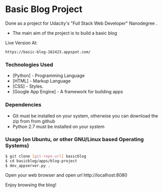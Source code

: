 # Basic Blog Project

Done as a project for Udacity's "Full Stack Web Developer" Nanodegree .

  - The main aim of the project is to build a basic blog

Live Version At:

	https://basic-blog-162423.appspot.com/

### Technologies Used

* [Python] - Programming Language
* [HTML] - Markup Language
* [CSS] - Styles.
* [Google App Engine] - A framework for building apps

### Dependencies

* Git must be installed on your system, otherwise you can download the zip from from github
* Python 2.7 must be installed on your system

### Usage (on Ubuntu, or other GNU/Linux based Operating Systems)

```sh
$ git clone [git-repo-url] basicblog
$ cd basicblog/apps/blog-project
$ dev_appserver.py .
```

Open your web browser and open url http://localhost:8080

Enjoy browsing the blog!
